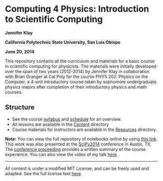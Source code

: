 Computing 4 Physics: Introduction to Scientific Computing
=========================================================

**Jennifer Klay**

**California Polytechnic State University, San Luis Obispo**

**June 20, 2014**

This repository contains all the curriculum and materials for a basic course in scientific computing for physicists.  The materials were initially developed over the span of two years (2012-2014) by Jennifer Klay in collaboration with Brian Granger at Cal Poly for the course PHYS 202: Physics on the Computer, a 4-unit introductory course taken by sophomore undergraduate physics majors after completion of their introductory physics and math courses.


Structure
--------- 
- See the course [syllabus](Resources/Syllabus/Syllabus.ipynb) and [schedule](Resources/Schedule/Schedule.ipynb) for an overview.
- All lessons are available in the [Content](Content) directory
- Course materials for instructors are available in the [Resources](Resources) directory.


**Note:** You can view the full repository of notebooks online by using [this link](http://nbviewer.ipython.org/github/Computing4Physics/C4P/blob/master/Index.ipynb).  This work was also presented at the [SciPy2014](https://conference.scipy.org/scipy2014/) conference in Austin, TX.  The [conference proceeding](http://scipy-conference.github.io/proceedings/2014/) provides a written summary of the course experience.  You can also view the video of my talk [here](https://www.youtube.com/watch?v=eJhmMf6bHDU&list=PLYx7XA2nY5GfuhCvStxgbynFNrxr3VFog&index=6).

---

All content is under a modified MIT License, and can be freely used and adapted.  See the full license text [here](LICENSE).
